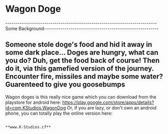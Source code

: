 # Wagon Doge
--------------------------------------------------------------------------Some Background--------------------------------------------------------

Someone stole doge's food and hid it away in some dark place...
Doges are hungry, what can you do?
Duh, get the food back of course!
Then do it, via this gamefied version of the journey.
Encounter fire, missiles and maybe some water?
Guarenteed to give you goosebumps
---------------------------------------------------------------------------------------------------------------------------------------------------

Wagon doges is this really nice game which you can download from the playstore for android here: https://play.google.com/store/apps/details?id=com.KStudios.WagonDog
Or, if you are lazy, or don't own an android phone, you can totally play the online version here: 

                                                                       **www.K-Studios.cf**
